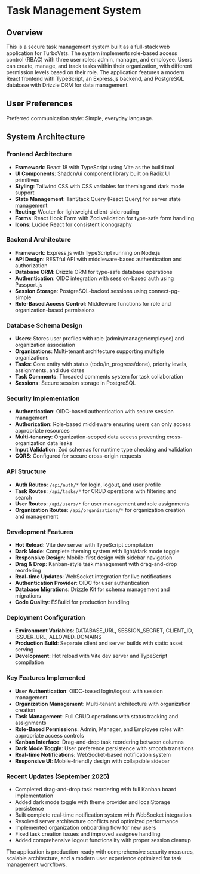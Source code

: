 # Task Management System

## Overview

This is a secure task management system built as a full-stack web application for TurboVets. The system implements role-based access control (RBAC) with three user roles: admin, manager, and employee. Users can create, manage, and track tasks within their organization, with different permission levels based on their role. The application features a modern React frontend with TypeScript, an Express.js backend, and PostgreSQL database with Drizzle ORM for data management.

## User Preferences

Preferred communication style: Simple, everyday language.

## System Architecture

### Frontend Architecture
- **Framework**: React 18 with TypeScript using Vite as the build tool
- **UI Components**: Shadcn/ui component library built on Radix UI primitives
- **Styling**: Tailwind CSS with CSS variables for theming and dark mode support
- **State Management**: TanStack Query (React Query) for server state management
- **Routing**: Wouter for lightweight client-side routing
- **Forms**: React Hook Form with Zod validation for type-safe form handling
- **Icons**: Lucide React for consistent iconography

### Backend Architecture
- **Framework**: Express.js with TypeScript running on Node.js
- **API Design**: RESTful API with middleware-based authentication and authorization
- **Database ORM**: Drizzle ORM for type-safe database operations
- **Authentication**: OIDC integration with session-based auth using Passport.js
- **Session Storage**: PostgreSQL-backed sessions using connect-pg-simple
- **Role-Based Access Control**: Middleware functions for role and organization-based permissions

### Database Schema Design
- **Users**: Stores user profiles with role (admin/manager/employee) and organization association
- **Organizations**: Multi-tenant architecture supporting multiple organizations
- **Tasks**: Core entity with status (todo/in_progress/done), priority levels, assignments, and due dates
- **Task Comments**: Threaded comments system for task collaboration
- **Sessions**: Secure session storage in PostgreSQL

### Security Implementation
- **Authentication**: OIDC-based authentication with secure session management
- **Authorization**: Role-based middleware ensuring users can only access appropriate resources
- **Multi-tenancy**: Organization-scoped data access preventing cross-organization data leaks
- **Input Validation**: Zod schemas for runtime type checking and validation
- **CORS**: Configured for secure cross-origin requests

### API Structure
- **Auth Routes**: `/api/auth/*` for login, logout, and user profile
- **Task Routes**: `/api/tasks/*` for CRUD operations with filtering and search
- **User Routes**: `/api/users/*` for user management and role assignments
- **Organization Routes**: `/api/organizations/*` for organization creation and management

### Development Features
- **Hot Reload**: Vite dev server with TypeScript compilation
- **Dark Mode**: Complete theming system with light/dark mode toggle
- **Responsive Design**: Mobile-first design with sidebar navigation
- **Drag & Drop**: Kanban-style task management with drag-and-drop reordering
- **Real-time Updates**: WebSocket integration for live notifications
- **Authentication Provider**: OIDC for user authentication
- **Database Migrations**: Drizzle Kit for schema management and migrations
- **Code Quality**: ESBuild for production bundling

### Deployment Configuration
- **Environment Variables**: DATABASE_URL, SESSION_SECRET, CLIENT_ID, ISSUER_URL, ALLOWED_DOMAINS
- **Production Build**: Separate client and server builds with static asset serving
- **Development**: Hot reload with Vite dev server and TypeScript compilation

### Key Features Implemented
- **User Authentication**: OIDC-based login/logout with session management
- **Organization Management**: Multi-tenant architecture with organization creation
- **Task Management**: Full CRUD operations with status tracking and assignments
- **Role-Based Permissions**: Admin, Manager, and Employee roles with appropriate access controls
- **Kanban Interface**: Drag-and-drop task reordering between columns
- **Dark Mode Toggle**: User preference persistence with smooth transitions
- **Real-time Notifications**: WebSocket-based notification system
- **Responsive UI**: Mobile-friendly design with collapsible sidebar

### Recent Updates (September 2025)
- Completed drag-and-drop task reordering with full Kanban board implementation
- Added dark mode toggle with theme provider and localStorage persistence
- Built complete real-time notification system with WebSocket integration
- Resolved server architecture conflicts and optimized performance
- Implemented organization onboarding flow for new users
- Fixed task creation issues and improved assignee handling
- Added comprehensive logout functionality with proper session cleanup

The application is production-ready with comprehensive security measures, scalable architecture, and a modern user experience optimized for task management workflows.